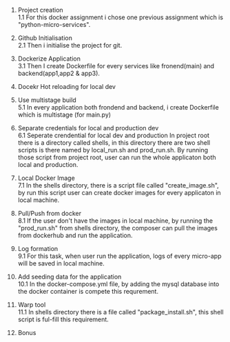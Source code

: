 1. Project creation  
 1.1 For this docker assignment i chose one previous assignment which is "python-micro-services".

2. Github Initialisation  
 2.1 Then i initialise the project for git.
 
3. Dockerize Application  
 3.1 Then I create Dockerfile for every services like fronend(main) and backend(app1,app2 &    app3).
 
 4. Docekr Hot reloading for local dev  
  
 
 5. Use multistage build  
  5.1 In every application both frondend and backend, i create Dockerfile which is multistage (for main.py)
  
6. Separate  credentials for local and production dev  
 6.1 Seperate crendential for local dev and production
 In project root there is a directory called shells, in this directory there are two shell scripts is there named by local_run.sh and prod_run.sh. By running those script from project root, user can run the whole applicaton both local and production.

7. Local Docker Image  
 7.1 In the shells directory, there is a script file called "create_image.sh", by run this script user can create docker images for every applicaton in local machine.

8. Pull/Push from docker  
 8.1 If the user don't have the images in local machine, by running the "prod_run.sh" from shells directory, the composer can pull the images from dockerhub and run the application.

9. Log formation  
 9.1 For this task, when user run the application, logs of every micro-app will be saved in local machine.
 
10. Add seeding data for the application  
  10.1 In the docker-compose.yml file, by adding the mysql database into the docker container is compete this requrement.
  
11. Warp tool  
  11.1 In shells directory there is a file called "package_install.sh", this shell script is ful-fill this requirement.
 
12. Bonus  
     
  
